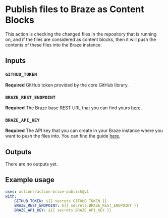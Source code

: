 # Publish files to Braze as Content Blocks

This action is checking the changed files in the repository that is running on,
and if the files are considered as content blocks, then it will push the
contents of these files into the Braze instance.

## Inputs

### `GITHUB_TOKEN`

**Required** GitHub token provided by the core GitHub library.

### `BRAZE_REST_ENDPOINT`

**Required** The Braze base REST URL that you can find yours
[here](https://www.braze.com/docs/api/basics/#endpoints).

### `BRAZE_API_KEY`

**Required** The API key that you can create in your Braze instance where you
want to push the files into. You can find the guide
[here](https://www.braze.com/docs/api/basics/#rest-api-key).

## Outputs

There are no outputs yet.

## Example usage

```yaml
uses: actions/action-braze-publish@v1
with:
    GITHUB_TOKEN: ${{ secrets.GITHUB_TOKEN }}
    BRAZE_REST_ENDPOINT: ${{ secrets.BRAZE_REST_ENDPOINT }}
    BRAZE_API_KEY: ${{ secrets.BRAZE_API_KEY }}
```
